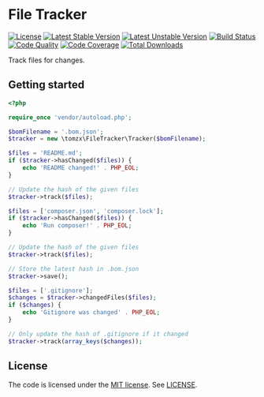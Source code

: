 # File Tracker

[![License](https://poser.pugx.org/tomzx/file-tracker/license.svg)](https://packagist.org/packages/tomzx/file-tracker)
[![Latest Stable Version](https://poser.pugx.org/tomzx/file-tracker/v/stable.svg)](https://packagist.org/packages/tomzx/file-tracker)
[![Latest Unstable Version](https://poser.pugx.org/tomzx/file-tracker/v/unstable.svg)](https://packagist.org/packages/tomzx/file-tracker)
[![Build Status](https://img.shields.io/travis/tomzx/file-tracker.svg)](https://travis-ci.org/tomzx/file-tracker)
[![Code Quality](https://img.shields.io/scrutinizer/g/tomzx/file-tracker.svg)](https://scrutinizer-ci.com/g/tomzx/file-tracker/code-structure)
[![Code Coverage](https://img.shields.io/scrutinizer/coverage/g/tomzx/file-tracker.svg)](https://scrutinizer-ci.com/g/tomzx/file-tracker)
[![Total Downloads](https://img.shields.io/packagist/dt/tomzx/file-tracker.svg)](https://packagist.org/packages/tomzx/file-tracker)

Track files for changes.

## Getting started

```php
<?php

require_once 'vendor/autoload.php';

$bomFilename = '.bom.json';
$tracker = new \tomzx\FileTracker\Tracker($bomFilename);

$files = 'README.md';
if ($tracker->hasChanged($files)) {
	echo 'README changed!' . PHP_EOL;
}

// Update the hash of the given files
$tracker->track($files);

$files = ['composer.json', 'composer.lock'];
if ($tracker->hasChanged($files)) {
	echo 'Run composer!' . PHP_EOL;
}

// Update the hash of the given files
$tracker->track($files);

// Store the latest hash in .bom.json
$tracker->save();

$files = ['.gitignore'];
$changes = $tracker->changedFiles($files);
if ($changes) {
	echo 'Gitignore was changed' . PHP_EOL;
}

// Only update the hash of .gitignore if it changed
$tracker->track(array_keys($changes));
```

## License

The code is licensed under the [MIT license](http://choosealicense.com/licenses/mit/). See [LICENSE](LICENSE).

